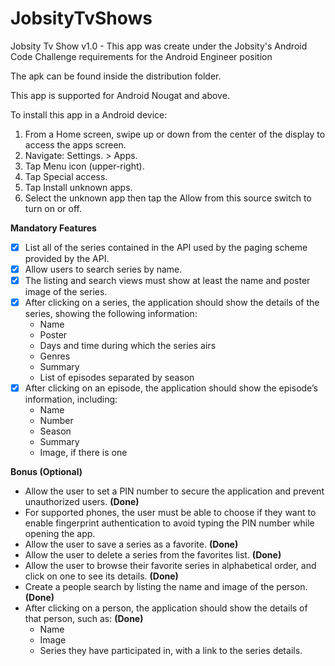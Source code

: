 # JobsityTvShows

Jobsity Tv Show v1.0 - This app was create under the Jobsity's Android Code Challenge requirements for the Android Engineer position

The apk can be found inside the distribution folder.

This app is supported for Android Nougat and above.

To install this app in a Android device:
1) From a Home screen, swipe up or down from the center of the display to access the apps screen.
2) Navigate: Settings. > Apps.
3) Tap Menu icon (upper-right).
4) Tap Special access.
5) Tap Install unknown apps.
6) Select the unknown app then tap the Allow from this source switch to turn on or off.

**Mandatory Features**
- [x] List all of the series contained in the API used by the paging scheme provided by the API.
- [x] Allow users to search series by name.
- [x] The listing and search views must show at least the name and poster image of the 
series.
- [x] After clicking on a series, the application should show the details of the series, showing
the following information:
  - Name
  - Poster
  - Days and time during which the series airs
  - Genres
  - Summary
  - List of episodes separated by season
- [x] After clicking on an episode, the application should show the episode’s information, including:
  - Name
  - Number
  - Season
  - Summary
  - Image, if there is one

**Bonus (Optional)**
- Allow the user to set a PIN number to secure the application and prevent unauthorized users. **(Done)**
- For supported phones, the user must be able to choose if they want to enable fingerprint authentication to avoid typing the PIN number while opening the app.
- Allow the user to save a series as a favorite. **(Done)**
- Allow the user to delete a series from the favorites list. **(Done)**
- Allow the user to browse their favorite series in alphabetical order, and click on one to
see its details. **(Done)**
- Create a people search by listing the name and image of the person. **(Done)**
- After clicking on a person, the application should show the details of that person, such
as: **(Done)**
  - Name
  - Image
  - Series they have participated in, with a link to the series details.

